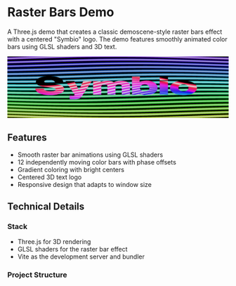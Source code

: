 # Raster Bars Demo

A Three.js demo that creates a classic demoscene-style raster bars effect with a centered "Symbio" logo. The demo features smoothly animated color bars using GLSL shaders and 3D text.

![Demo Preview](preview.png)

## Features

- Smooth raster bar animations using GLSL shaders
- 12 independently moving color bars with phase offsets
- Gradient coloring with bright centers
- Centered 3D text logo
- Responsive design that adapts to window size

## Technical Details

### Stack
- Three.js for 3D rendering
- GLSL shaders for the raster bar effect
- Vite as the development server and bundler

### Project Structure 